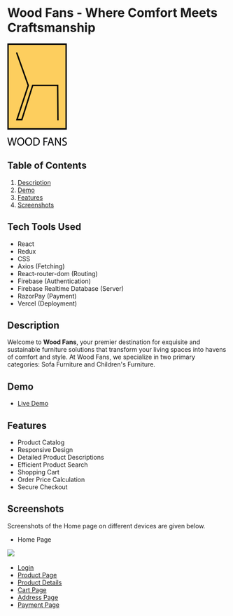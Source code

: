 # Wood Fans - Where Comfort Meets Craftsmanship

![Green Paradise Logo](./src/components/Navbar/NavbarImages/Logo.svg)

## Table of Contents

1. [Description](#description)
2. [Demo](#demo)
3. [Features](#features)
4. [Screenshots](#screenshots)

## Tech Tools Used

- React
- Redux
- CSS
- Axios (Fetching)
- React-router-dom (Routing)
- Firebase (Authentication)
- Firebase Realtime Database (Server)
- RazorPay (Payment)
- Vercel (Deployment)

## Description

Welcome to <b>Wood Fans</b>, your premier destination for exquisite and sustainable furniture solutions that transform your living spaces into havens of comfort and style. At Wood Fans, we specialize in two primary categories: Sofa Furniture and Children's Furniture.

## Demo

- [Live Demo](https://wood-fans-team.vercel.app/)

## Features

- Product Catalog
- Responsive Design
- Detailed Product Descriptions
- Efficient Product Search
- Shopping Cart
- Order Price Calculation
- Secure Checkout

## Screenshots

Screenshots of the Home page on different devices are given below.

- Home Page
<div>
<img src="./public/screenshots/homepage.png"/>
</div>

- [Login](./public/screenshots/login.png)
- [Product Page](./public/screenshots/productPage.png)
- [Product Details](./public/screenshots/productDetails.png)
- [Cart Page](./public/screenshots/cartPage.png)
- [Address Page](./public/screenshots/detailsPage.png)
- [Payment Page](./public/screenshots/payment.png)


